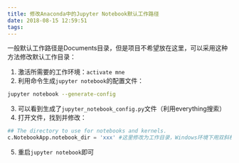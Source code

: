 ```yaml
---
title: 修改Anaconda中的Jupyter Notebook默认工作路径
date: 2018-08-15 12:59:51
tags:
---
```

一般默认工作路径是Documents目录，但是项目不希望放在这里，可以采用这种方法修改默认工作目录：

1. 激活所需要的工作环境：`activate mne`
2. 利用命令生成`jupyter notebook`的配置文件：
``` bash
jupyter notebook --generate-config
```
3. 可以看到生成了`jupyter_notebook_config.py`文件（利用everything搜索）
4. 打开文件，找到并修改：

``` python
## The directory to use for notebooks and kernels. 
c.NotebookApp.notebook_dir = 'xxx' #这里修改为工作目录，Windows环境下用双斜杠
```

5. 重启`jupyter notebook`即可